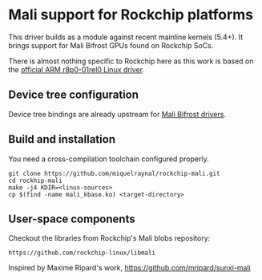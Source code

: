 # Mali support for Rockchip platforms

This driver builds as a module against recent mainline kernels
(5.4+). It brings support for Mali Bifrost GPUs found on Rockchip
SoCs.

There is almost nothing specific to Rockchip here as this work is
based on the [official ARM r8p0-01rel0 Linux driver](https://developer.arm.com/tools-and-software/graphics-and-gaming/mali-drivers/bifrost-kernel).

## Device tree configuration

Device tree bindings are already upstream for [Mali Bifrost drivers](https://git.kernel.org/pub/scm/linux/kernel/git/torvalds/linux.git/tree/Documentation/devicetree/bindings/gpu/arm,mali-bifrost.yaml).

## Build and installation

You need a cross-compilation toolchain configured properly.

```
git clone https://github.com/miquelraynal/rockchip-mali.git
cd rockhip-mali
make -j4 KDIR=<linux-sources>
cp $(find -name mali_kbase.ko) <target-directory>
```

## User-space components

Checkout the libraries from Rockchip's Mali blobs repository:

```
https://github.com/rockchip-linux/libmali
```

Inspired by Maxime Ripard's work,
https://github.com/mripard/sunxi-mali

